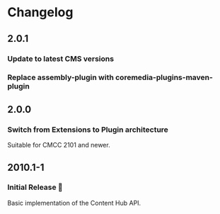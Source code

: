 Changelog
================================================================================

2.0.1
--------------------------------------------------------------------------------

### Update to latest CMS versions

### Replace assembly-plugin with coremedia-plugins-maven-plugin

2.0.0
--------------------------------------------------------------------------------

### Switch from Extensions to Plugin architecture

Suitable for CMCC 2101 and newer. 


2010.1-1
--------------------------------------------------------------------------------

### Initial Release 🥳

Basic implementation of the Content Hub API.
